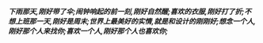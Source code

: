 ***下雨那天,刚好带了伞;闹钟响起的前一刻,刚好自然醒;喜欢的衣服,刚好打了折;不想上班那一天,刚好是周末;世界上最美好的实情,就是和设计的刚刚好;想念一个人,刚好那个人来找你;喜欢一个人,刚好那个人也喜欢你;***